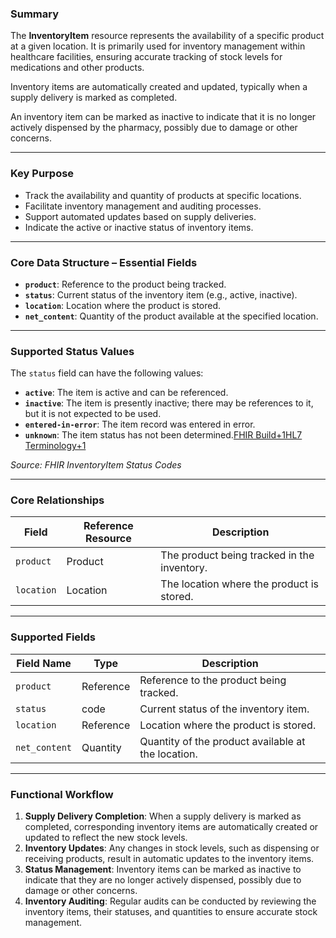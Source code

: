 ### Summary

The **InventoryItem** resource represents the availability of a specific product at a given location. It is primarily used for inventory management within healthcare facilities, ensuring accurate tracking of stock levels for medications and other products.

Inventory items are automatically created and updated, typically when a supply delivery is marked as completed.

An inventory item can be marked as inactive to indicate that it is no longer actively dispensed by the pharmacy, possibly due to damage or other concerns.

---

### Key Purpose

- Track the availability and quantity of products at specific locations.
- Facilitate inventory management and auditing processes.
- Support automated updates based on supply deliveries.
- Indicate the active or inactive status of inventory items.

---

### Core Data Structure – Essential Fields

- **`product`**: Reference to the product being tracked.
- **`status`**: Current status of the inventory item (e.g., active, inactive).
- **`location`**: Location where the product is stored.
- **`net_content`**: Quantity of the product available at the specified location.

---

### Supported Status Values

The `status` field can have the following values:

- **`active`**: The item is active and can be referenced.
- **`inactive`**: The item is presently inactive; there may be references to it, but it is not expected to be used.
- **`entered-in-error`**: The item record was entered in error.
- **`unknown`**: The item status has not been determined.[FHIR Build+1HL7 Terminology+1](https://build.fhir.org/codesystem-inventoryitem-status.html?utm_source=chatgpt.com)

_Source: FHIR InventoryItem Status Codes_

---

### Core Relationships

| Field      | Reference Resource | Description                                 |
| ---------- | ------------------ | ------------------------------------------- |
| `product`  | Product            | The product being tracked in the inventory. |
| `location` | Location           | The location where the product is stored.   |

---

### Supported Fields

| Field Name    | Type      | Description                                        |
| ------------- | --------- | -------------------------------------------------- |
| `product`     | Reference | Reference to the product being tracked.            |
| `status`      | code      | Current status of the inventory item.              |
| `location`    | Reference | Location where the product is stored.              |
| `net_content` | Quantity  | Quantity of the product available at the location. |

---

### Functional Workflow

1. **Supply Delivery Completion**: When a supply delivery is marked as completed, corresponding inventory items are automatically created or updated to reflect the new stock levels.
2. **Inventory Updates**: Any changes in stock levels, such as dispensing or receiving products, result in automatic updates to the inventory items.
3. **Status Management**: Inventory items can be marked as inactive to indicate that they are no longer actively dispensed, possibly due to damage or other concerns.
4. **Inventory Auditing**: Regular audits can be conducted by reviewing the inventory items, their statuses, and quantities to ensure accurate stock management.
